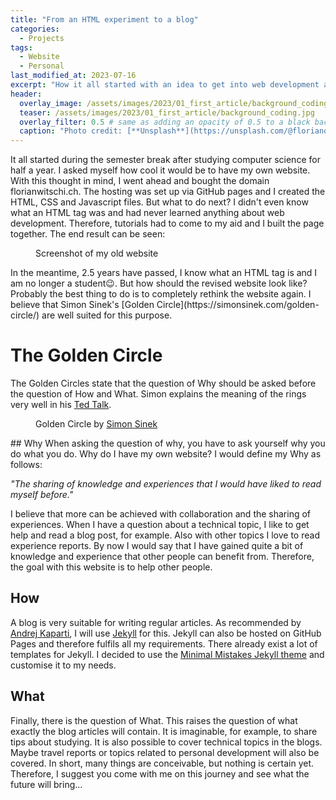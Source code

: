 ```yaml
---
title: "From an HTML experiment to a blog"
categories:
  - Projects
tags:
  - Website
  - Personal
last_modified_at: 2023-07-16
excerpt: "How it all started with an idea to get into web development and what led to the creation of a blog"
header:
  overlay_image: /assets/images/2023/01_first_article/background_coding.jpg
  teaser: /assets/images/2023/01_first_article/background_coding.jpg
  overlay_filter: 0.5 # same as adding an opacity of 0.5 to a black background
  caption: "Photo credit: [**Unsplash**](https://unsplash.com/@florianolv)"
---
```


It all started during the semester break after studying computer science for half a year. I asked myself how cool it would be to have my own website. With this thought in mind, I went ahead and bought the domain florianwitschi.ch. The hosting was set up via GitHub pages and I created the HTML, CSS and Javascript files. But what to do next? I didn't even know what an HTML tag was and had never learned anything about web development. Therefore, tutorials had to come to my aid and I built the page together. The end result can be seen:
<figure class="align-center">
  <img src="{{ site.url }}{{ site.baseurl }}/assets/images/2023/01_first_article/old_website.png" alt="">
  <figcaption>Screenshot of my old website</figcaption>
</figure> 
In the meantime, 2.5 years have passed, I know what an HTML tag is and I am no longer a student&#x1F609;. But how should the revised website look like? Probably the best thing to do is to completely rethink the website again. I believe that Simon Sinek's [Golden Circle](https://simonsinek.com/golden-circle/) are well suited for this purpose.

# The Golden Circle
The Golden Circles state that the question of Why should be asked before the question of How and What. Simon explains the meaning of the rings very well in his [Ted Talk](https://www.ted.com/talks/simon_sinek_how_great_leaders_inspire_action).
<figure class="align-center">
  <img src="{{ site.url }}{{ site.baseurl }}/assets/images/2023/01_first_article/golden_circle.jpg" alt="">
  <figcaption>Golden Circle by <a href="https://simonsinek.com/golden-circle/">Simon Sinek</a></figcaption>
</figure> 
## Why
When asking the question of why, you have to ask yourself why you do what you do. Why do I have my own website? I would define my Why as follows:

*"The sharing of knowledge and experiences that I would have liked to read myself before."*

I believe that more can be achieved with collaboration and the sharing of experiences. When I have a question about a technical topic, I like to get help and read a blog post, for example. Also with other topics I love to read experience reports. By now I would say that I have gained quite a bit of knowledge and experience that other people can benefit from. Therefore, the goal with this website is to help other people.

## How

A blog is very suitable for writing regular articles. As recommended by [Andrej Kaparti](https://karpathy.github.io/2014/07/01/switching-to-jekyll/), I will use [Jekyll](https://jekyllrb.com/) for this. Jekyll can also be hosted on GitHub Pages and therefore fulfils all my requirements. There already exist a lot of templates for Jekyll. I decided to use the [Minimal Mistakes Jekyll theme](https://github.com/mmistakes/minimal-mistakes) and customise it to my needs.

## What
Finally, there is the question of What. This raises the question of what exactly the blog articles will contain. It is imaginable, for example, to share tips about studying. It is also possible to cover technical topics in the blogs. Maybe travel reports or topics related to personal development will also be covered. In short, many things are conceivable, but nothing is certain yet. Therefore, I suggest you come with me on this journey and see what the future will bring...